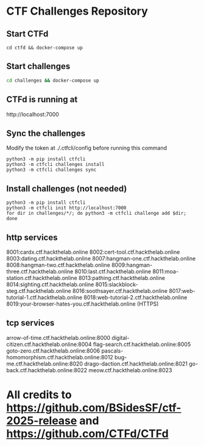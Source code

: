 # CTF Challenges Repository

## Start CTFd

```bashbash
cd ctfd && docker-compose up
```

## Start challenges

```bash
cd challenges && docker-compose up
```

## CTFd is running at

http://localhost:7000

## Sync the challenges

Modify the token at ./.ctfcli/config before running this command

```bashbash
python3 -m pip install ctfcli
python3 -m ctfcli challenges install
python3 -m ctfcli challenges sync
```

## Install challenges (not needed)

```bashbash
python3 -m pip install ctfcli
python3 -m ctfcli init http://localhost:7000
for dir in challenges/*/; do python3 -m ctfcli challenge add $dir; done
```

## http services

8001:cardx.ctf.hackthelab.online
8002:cert-tool.ctf.hackthelab.online
8003:dating.ctf.hackthelab.online
8007:hangman-one.ctf.hackthelab.online
8008:hangman-two.ctf.hackthelab.online
8009:hangman-three.ctf.hackthelab.online
8010:last.ctf.hackthelab.online
8011:moa-station.ctf.hackthelab.online
8013:pathing.ctf.hackthelab.online
8014:sighting.ctf.hackthelab.online
8015:slackblock-steg.ctf.hackthelab.online
8016:soothsayer.ctf.hackthelab.online
8017:web-tutorial-1.ctf.hackthelab.online
8018:web-tutorial-2.ctf.hackthelab.online
8019:your-browser-hates-you.ctf.hackthelab.online (HTTPS)

## tcp services

arrow-of-time.ctf.hackthelab.online:8000
digital-citizen.ctf.hackthelab.online:8004
flag-search.ctf.hackthelab.online:8005
goto-zero.ctf.hackthelab.online:8006
pascals-homomorphism.ctf.hackthelab.online:8012
bug-me.ctf.hackthelab.online:8020
drago-daction.ctf.hackthelab.online:8021
go-back.ctf.hackthelab.online:8022
meow.ctf.hackthelab.online:8023

# All credits to https://github.com/BSidesSF/ctf-2025-release and https://github.com/CTFd/CTFd